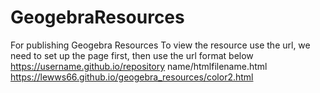 # GeogebraResources
For publishing Geogebra Resources
To view the resource use the url, we need to set up the page first, then use the url format below
https://username.github.io/repository name/htmlfilename.html
https://lewws66.github.io/geogebra_resources/color2.html
